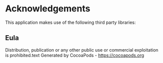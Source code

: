 # Acknowledgements
This application makes use of the following third party libraries:

## Eula

Distribution, publication or any other public use or commercial exploitation is prohibited.text
Generated by CocoaPods - https://cocoapods.org
